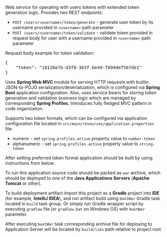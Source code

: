 Web service for operating with users tokens with extended token generation logic.
Provides two REST endpoints:
 * `POST /users/<username>/token/generate` - generate user token by its username provided in `<username>` path parameter
 * `POST /users/<username>/token/validate` - validate token provided in request body for user with a username provided in `<username>` path parameter

Request body example for token validation:
<pre>
{
    "token": "18126e7b-d3f8-3b3f-be4d-f094def5b7de1"
}
</pre>

Uses **Spring Web MVC** module for serving HTTP requests with builtin JSON-to-POJO serialization/deserialization,
which is configured via **Spring Boot** application configuration.
Also, uses service beans for storing token generation and validation business logic which are managed by corresponding **Spring Profiles**.
Introduces fully fledged MVC pattern in code organization.

Supports two token formats, which can be configured via application configuration file located in `src/main/resources/application.properties` file: 
 * numeric - set `spring.profiles.active` property value to `number-token`
 * alphanumeric - set `spring.profiles.active` property value to `string-token`
 
After setting preferred token format application should be built by using instructions from below.

To run this application source code should be packed as `war` archive,
which should be deployed to one of the **Java Applications Servers** (**Apache Tomcat** or other).

To build deployment artifact import this project as a **Gradle** project into **IDE** (for example, **IntelliJ IDEA**),
and run artifact build using `bootWar` Gradle task located in `build` task group.
Or simply run Gradle wrapper script by executing `gradlew` file (or `gradlew.bat` on Windows OS) with `bootWar` parameter.

After executing `bootWar` task corresponding archive file for deploying to Application Server
will be located by `build/libs` path relative to project root.

